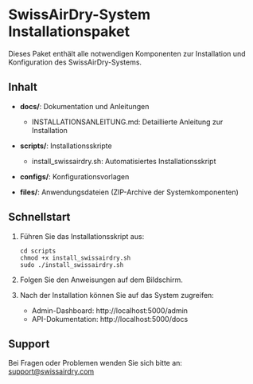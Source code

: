 # SwissAirDry-System Installationspaket

Dieses Paket enthält alle notwendigen Komponenten zur Installation und Konfiguration des SwissAirDry-Systems.

## Inhalt

- **docs/**: Dokumentation und Anleitungen
  - INSTALLATIONSANLEITUNG.md: Detaillierte Anleitung zur Installation
  
- **scripts/**: Installationsskripte
  - install_swissairdry.sh: Automatisiertes Installationsskript
  
- **configs/**: Konfigurationsvorlagen
  
- **files/**: Anwendungsdateien (ZIP-Archive der Systemkomponenten)

## Schnellstart

1. Führen Sie das Installationsskript aus:
   ```
   cd scripts
   chmod +x install_swissairdry.sh
   sudo ./install_swissairdry.sh
   ```

2. Folgen Sie den Anweisungen auf dem Bildschirm.

3. Nach der Installation können Sie auf das System zugreifen:
   - Admin-Dashboard: http://localhost:5000/admin
   - API-Dokumentation: http://localhost:5000/docs

## Support

Bei Fragen oder Problemen wenden Sie sich bitte an:
support@swissairdry.com
